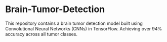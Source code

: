 # Brain-Tumor-Detection
 This repository contains a brain tumor detection model built using Convolutional Neural Networks (CNNs) in TensorFlow. Achieving over 94% accuracy across all tumor classes.
